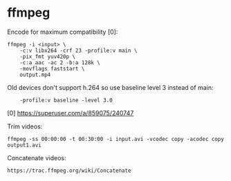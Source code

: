 # ffmpeg
Encode for maximum compatibility [0]:

    ffmpeg -i <input> \
        -c:v libx264 -crf 23 -profile:v main \
        -pix_fmt yuv420p \
        -c:a aac -ac 2 -b:a 128k \
        -movflags faststart \
        output.mp4

Old devices don't support h.264 so use baseline level 3 instead of main:

        -profile:v baseline -level 3.0

[0] https://superuser.com/a/859075/240747

Trim videos:

    ffmpeg -ss 00:00:00 -t 00:30:00 -i input.avi -vcodec copy -acodec copy output1.avi

Concatenate videos:

    https://trac.ffmpeg.org/wiki/Concatenate
